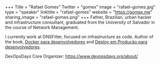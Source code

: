 +++
Title = "Rafael Gomes"
Twitter = "gomex"
image = "rafael-gomes.jpg"
type = "speaker"
linktitle = "rafael-gomes"
website = "https://gomex.me"
sharing_image = "rafael-gomes.png"
+++
Father, Brazilian, urban hacker and infrastructure consultant, graduated from the University of Salvador in the course of Network Management.

I currently work at DNSFilter, focused on infrastructure as code. Author of the book‚ [Docker para desenvolvedores](https://leanpub.com/dockerparadesenvolvedores) and [Deploy em Produção para desenvolvedores](https://leanpub.com/deployemprodparadevs).

DevOpsDays Core Organizer: https://www.devopsdays.org/about/
